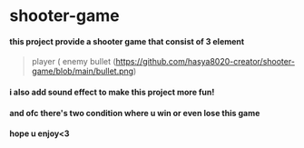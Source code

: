 # shooter-game
#### this project provide a shooter game that consist of 3 element 
> player (
> enemy
> bullet (https://github.com/hasya8020-creator/shooter-game/blob/main/bullet.png)
#### i also add sound effect to make this project more fun!
#### and ofc there's two condition where u win or even lose this game 
#### hope u enjoy<3

